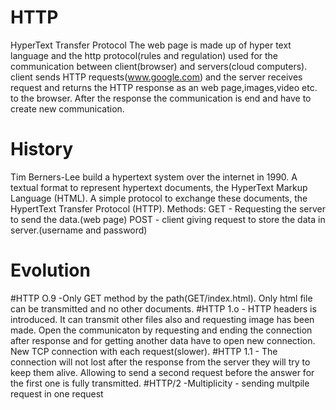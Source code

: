 # HTTP
HyperText Transfer Protocol 
The web page is made up of hyper text language and the http protocol(rules and regulation) used for the communication between client(browser) and servers(cloud computers).
client sends HTTP requests(www.google.com) and the server receives request and returns the HTTP response as an web page,images,video etc. to the browser.
After the response the communication is end and have to create new communication. 
# History
Tim Berners-Lee build a hypertext system over the internet in  1990. 
A textual format to represent hypertext documents, the HyperText Markup Language (HTML).
A simple protocol to exchange these documents, the HypertText Transfer Protocol (HTTP).
Methods:
GET - Requesting the server to send the data.(web page)
POST - client giving request to store the data in server.(username and password)
# Evolution
#HTTP O.9 
    -Only GET method by the path(GET/index.html). Only html file can be transmitted and no other documents.
#HTTP 1.o
    - HTTP headers is introduced. It can transmit other files also and requesting image has been made. Open the communicaton by requesting and ending the connection after response and for getting another data have to open new connection.
New TCP connection with each request(slower).
#HTTP 1.1
    - The connection will not lost after the response from the server they will try to keep them alive. Allowing to send a second request before the answer for the first one is fully transmitted.
#HTTP/2
    -Multiplicity - sending multpile request in one request 

